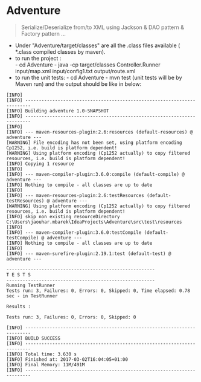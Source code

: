 # Adventure
> Serialize/Deserialize from/to XML using Jackson &amp; DAO pattern &amp; Factory pattern ...


- Under "Adventure/target/classes" are all the .class files available ( *.class compiled classes by maven).
- to run the project :     
      - cd  Adventure
      - java  -cp  target/classes  Controller.Runner  input/map.xml  input/config1.txt  output/route.xml
- to run the unit tests: 
      - cd  Adventure
      - mvn test (unit tests will be by Maven run)
       and the output should be like in below:
        
 ```[INFO] Scanning for projects...
[INFO]
[INFO] ------------------------------------------------------------------------
[INFO] Building adventure 1.0-SNAPSHOT
[INFO] ------------------------------------------------------------------------
[INFO]
[INFO] --- maven-resources-plugin:2.6:resources (default-resources) @ adventure ---
[WARNING] File encoding has not been set, using platform encoding Cp1252, i.e. build is platform dependent!
[WARNING] Using platform encoding (Cp1252 actually) to copy filtered resources, i.e. build is platform dependent!
[INFO] Copying 1 resource
[INFO]
[INFO] --- maven-compiler-plugin:3.6.0:compile (default-compile) @ adventure ---
[INFO] Nothing to compile - all classes are up to date
[INFO]
[INFO] --- maven-resources-plugin:2.6:testResources (default-testResources) @ adventure ---
[WARNING] Using platform encoding (Cp1252 actually) to copy filtered resources, i.e. build is platform dependent!
[INFO] skip non existing resourceDirectory C:\Users\jaouhar.mbarek\IdeaProjects\Adventure\src\test\resources
[INFO]
[INFO] --- maven-compiler-plugin:3.6.0:testCompile (default-testCompile) @ adventure ---
[INFO] Nothing to compile - all classes are up to date
[INFO]
[INFO] --- maven-surefire-plugin:2.19.1:test (default-test) @ adventure ---

-------------------------------------------------------
 T E S T S
-------------------------------------------------------
Running TestRunner
Tests run: 3, Failures: 0, Errors: 0, Skipped: 0, Time elapsed: 0.78 sec - in TestRunner

Results :

Tests run: 3, Failures: 0, Errors: 0, Skipped: 0

[INFO] ------------------------------------------------------------------------
[INFO] BUILD SUCCESS
[INFO] ------------------------------------------------------------------------
[INFO] Total time: 3.630 s
[INFO] Finished at: 2017-03-02T16:04:05+01:00
[INFO] Final Memory: 11M/491M
[INFO] ------------------------------------------------------------------------

 ```
 
                           
